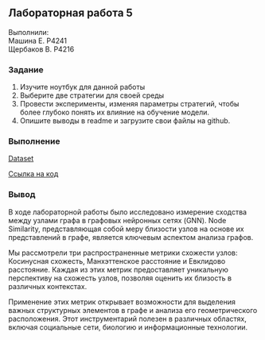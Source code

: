 ## Лабораторная работа 5

Выполнили: <br>
Машина Е. P4241 <br>
Щербаков В. P4216

### Задание

1. Изучите ноутбук для данной работы
2. Выберите две стратегии для своей среды
3. Провести эксперименты, изменяя параметры стратегий, 
чтобы более глубоко понять их влияние на обучение 
модели.
4. Опишите выводы в readme и загрузите свои файлы на 
github.

### Выполнение

[Dataset](https://pykeen.readthedocs.io/en/stable/api/pykeen.datasets.CoDExSmall.html)

[Ссылка на код](./KG_№2.ipynb)

### Вывод

В ходе лабораторной работы было исследовано измерение сходства между узлами графа в графовых нейронных сетях (GNN). Node Similarity, представляющая собой меру близости узлов на основе их представлений в графе, является ключевым аспектом анализа графов.

Мы рассмотрели три распространенные метрики схожести узлов: Косинусная схожесть, Манхэттенское расстояние и Евклидово расстояние. Каждая из этих метрик предоставляет уникальную перспективу на схожесть узлов, позволяя оценить их близость в различных контекстах.

Применение этих метрик открывает возможности для выделения важных структурных элементов в графе и анализа его геометрического расположения. Этот инструментарий полезен в различных областях, включая социальные сети, биологию и информационные технологии.

